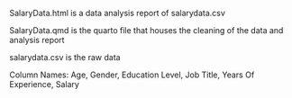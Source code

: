SalaryData.html is a data analysis report of salarydata.csv

SalaryData.qmd is the quarto file that houses the cleaning of the data and analysis report

salarydata.csv is the raw data


Column Names:
Age,
Gender,
Education Level,
Job Title,
Years Of Experience,
Salary
